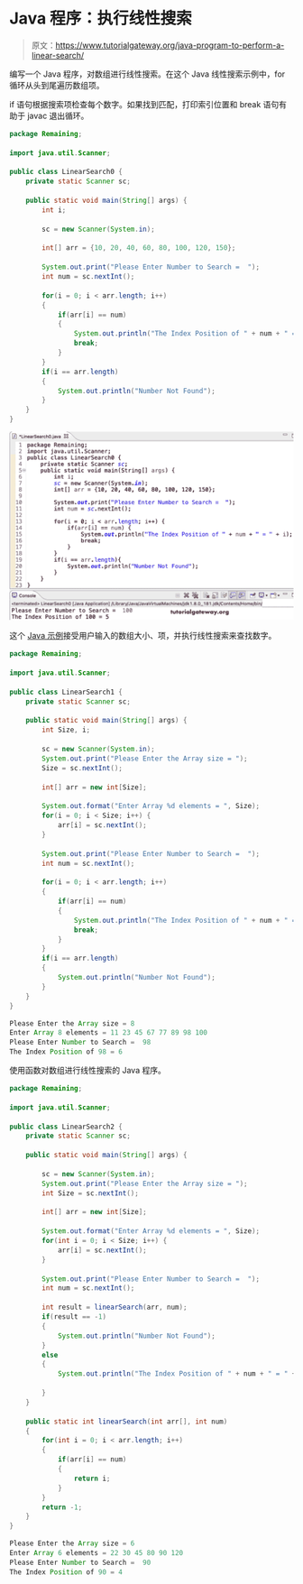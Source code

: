 # Java 程序：执行线性搜索

> 原文：<https://www.tutorialgateway.org/java-program-to-perform-a-linear-search/>

编写一个 Java 程序，对数组进行线性搜索。在这个 Java 线性搜索示例中，for 循环从头到尾遍历数组项。

if 语句根据搜索项检查每个数字。如果找到匹配，打印索引位置和 break 语句有助于 javac 退出循环。

```java
package Remaining;

import java.util.Scanner;

public class LinearSearch0 {
	private static Scanner sc;

	public static void main(String[] args) {
		int i;

		sc = new Scanner(System.in);		

		int[] arr = {10, 20, 40, 60, 80, 100, 120, 150};

		System.out.print("Please Enter Number to Search =  ");
		int num = sc.nextInt();

		for(i = 0; i < arr.length; i++) 
		{
			if(arr[i] == num) 
			{
				System.out.println("The Index Position of " + num + " = " + i);
				break;
			}
		}
		if(i == arr.length)
		{
			System.out.println("Number Not Found");
		}
	}
}
```

![Java Program to Perform a Linear Search](img/d7a8838d95a9feccb49f57bc6bd5d049.png)

这个 [Java 示例](https://www.tutorialgateway.org/learn-java-programs/)接受用户输入的数组大小、项，并执行线性搜索来查找数字。

```java
package Remaining;

import java.util.Scanner;

public class LinearSearch1 {
	private static Scanner sc;

	public static void main(String[] args) {
		int Size, i;

		sc = new Scanner(System.in);		
		System.out.print("Please Enter the Array size = ");
		Size = sc.nextInt();

		int[] arr = new int[Size];

		System.out.format("Enter Array %d elements = ", Size);
		for(i = 0; i < Size; i++) {
			arr[i] = sc.nextInt();
		}

		System.out.print("Please Enter Number to Search =  ");
		int num = sc.nextInt();

		for(i = 0; i < arr.length; i++) 
		{
			if(arr[i] == num) 
			{
				System.out.println("The Index Position of " + num + " = " + i);
				break;
			}
		}
		if(i == arr.length)
		{
			System.out.println("Number Not Found");
		}
	}
}
```

```java
Please Enter the Array size = 8
Enter Array 8 elements = 11 23 45 67 77 89 98 100
Please Enter Number to Search =  98
The Index Position of 98 = 6
```

使用函数对数组进行线性搜索的 Java 程序。

```java
package Remaining;

import java.util.Scanner;

public class LinearSearch2 {
	private static Scanner sc;

	public static void main(String[] args) {

		sc = new Scanner(System.in);		
		System.out.print("Please Enter the Array size = ");
		int Size = sc.nextInt();

		int[] arr = new int[Size];

		System.out.format("Enter Array %d elements = ", Size);
		for(int i = 0; i < Size; i++) {
			arr[i] = sc.nextInt();
		}

		System.out.print("Please Enter Number to Search =  ");
		int num = sc.nextInt();

		int result = linearSearch(arr, num);
		if(result == -1)
		{
			System.out.println("Number Not Found");
		}
		else
		{
			System.out.println("The Index Position of " + num + " = " + result);

		}
	}

	public static int linearSearch(int arr[], int num)
	{
		for(int i = 0; i < arr.length; i++) 
		{
			if(arr[i] == num) 
			{
				return i;
			}
		}
		return -1;
	}
}
```

```java
Please Enter the Array size = 6
Enter Array 6 elements = 22 30 45 80 90 120
Please Enter Number to Search =  90
The Index Position of 90 = 4
```